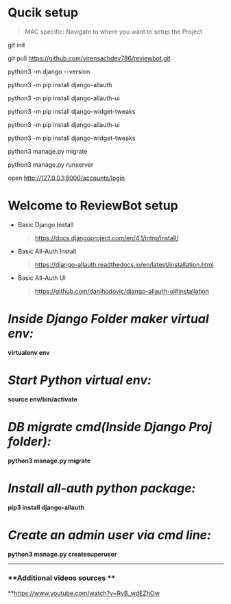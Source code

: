 # Qucik setup

>MAC specific: Navigate to where you want to setup the Project 

git init

git pull https://github.com/virensachdev786/reviewbot.git

python3 -m django --version

python3 -m pip install django-allauth

python3 -m pip install django-allauth-ui

python3 -m pip install django-widget-tweaks

python3 -m pip install django-allauth-ui

python3 -m pip install django-widget-tweaks

python3 manage.py migrate

python3 manage.py runserver

open http://127.0.0.1:8000/accounts/login

# Welcome to ReviewBot setup

-  Basic Django Install
	> https://docs.djangoproject.com/en/4.1/intro/install/

- Basic All-Auth Install
	> https://django-allauth.readthedocs.io/en/latest/installation.html

- Basic All-Auth UI
	> https://github.com/danihodovic/django-allauth-ui#installation


# **_Inside Django Folder maker virtual env:_**

**virtualenv env**

# **_Start Python virtual env:_**

**source env/bin/activate** 

# **_DB migrate cmd(Inside Django Proj folder):_**

**python3 manage.py migrate** 

# **_Install all-auth python package:_**

**pip3 install django-allauth**

# **_Create an admin user via cmd line:_**

**python3 manage.py createsuperuser**

---

###  **__Additional videos sources__ **
**https://www.youtube.com/watch?v=RyB_wdEZhOw
